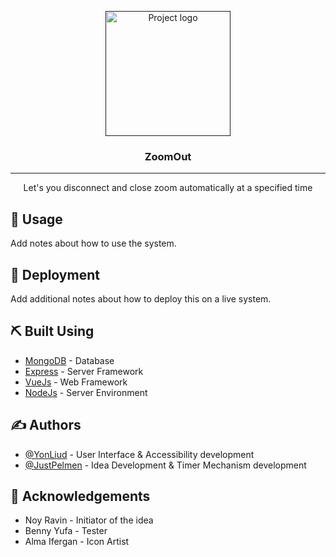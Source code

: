 <p align="center">
  <a href="" rel="noopener">
 <img width=200px height=200px src="https://upload.vaa.red/i/xvEWE.png" alt="Project logo"></a>
</p>

<h3 align="center">ZoomOut</h3>

<div align="center">

</div>

---

<p align="center"> Let's you disconnect and close zoom automatically at a specified time
    <br> 
</p>

## 🎈 Usage

Add notes about how to use the system.

## 🚀 Deployment

Add additional notes about how to deploy this on a live system.

## ⛏️ Built Using

- [MongoDB](https://www.mongodb.com/) - Database
- [Express](https://expressjs.com/) - Server Framework
- [VueJs](https://vuejs.org/) - Web Framework
- [NodeJs](https://nodejs.org/en/) - Server Environment

## ✍️ Authors

- [@YonLiud](https://github.com/YonLiud) - User Interface & Accessibility development
- [@JustPelmen](https://github.com/JustPelmen) - Idea Development & Timer Mechanism development

## 🎉 Acknowledgements

- Noy Ravin - Initiator of the idea
- Benny Yufa - Tester
- Alma Ifergan - Icon Artist
